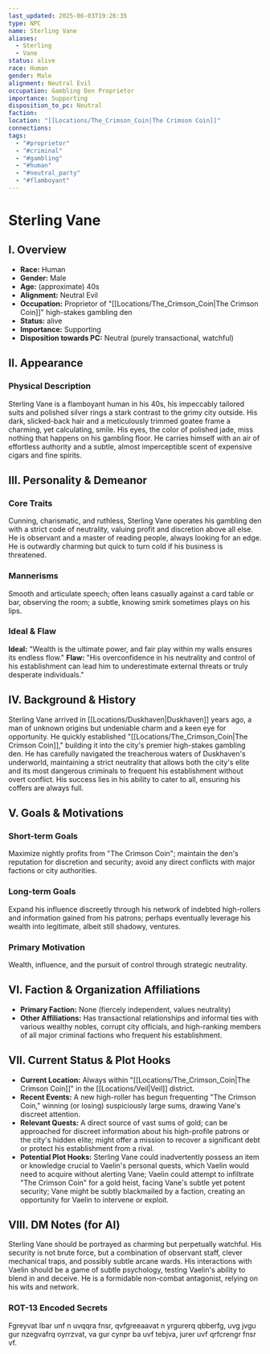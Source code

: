```yaml
---
last_updated: 2025-06-03T19:26:35
type: NPC
name: Sterling Vane
aliases:
  - Sterling
  - Vane
status: alive
race: Human
gender: Male
alignment: Neutral Evil
occupation: Gambling Den Proprietor
importance: Supporting
disposition_to_pc: Neutral
faction: 
location: "[[Locations/The_Crimson_Coin|The Crimson Coin]]"
connections: 
tags:
  - "#proprietor"
  - "#criminal"
  - "#gambling"
  - "#human"
  - "#neutral_party"
  - "#flamboyant"
---
```

# Sterling Vane

## I. Overview
* **Race:** Human
* **Gender:** Male
* **Age:** (approximate) 40s
* **Alignment:** Neutral Evil
* **Occupation:** Proprietor of "[[Locations/The_Crimson_Coin|The Crimson Coin]]" high-stakes gambling den
* **Status:** alive
* **Importance:** Supporting
* **Disposition towards PC:** Neutral (purely transactional, watchful)

## II. Appearance
### Physical Description
Sterling Vane is a flamboyant human in his 40s, his impeccably tailored suits and polished silver rings a stark contrast to the grimy city outside. His dark, slicked-back hair and a meticulously trimmed goatee frame a charming, yet calculating, smile. His eyes, the color of polished jade, miss nothing that happens on his gambling floor. He carries himself with an air of effortless authority and a subtle, almost imperceptible scent of expensive cigars and fine spirits.

## III. Personality & Demeanor
### Core Traits
Cunning, charismatic, and ruthless, Sterling Vane operates his gambling den with a strict code of neutrality, valuing profit and discretion above all else. He is observant and a master of reading people, always looking for an edge. He is outwardly charming but quick to turn cold if his business is threatened.
### Mannerisms
Smooth and articulate speech; often leans casually against a card table or bar, observing the room; a subtle, knowing smirk sometimes plays on his lips.
### Ideal & Flaw
**Ideal:** "Wealth is the ultimate power, and fair play within my walls ensures its endless flow."
**Flaw:** "His overconfidence in his neutrality and control of his establishment can lead him to underestimate external threats or truly desperate individuals."

## IV. Background & History
Sterling Vane arrived in [[Locations/Duskhaven|Duskhaven]] years ago, a man of unknown origins but undeniable charm and a keen eye for opportunity. He quickly established "[[Locations/The_Crimson_Coin|The Crimson Coin]]," building it into the city's premier high-stakes gambling den. He has carefully navigated the treacherous waters of Duskhaven's underworld, maintaining a strict neutrality that allows both the city's elite and its most dangerous criminals to frequent his establishment without overt conflict. His success lies in his ability to cater to all, ensuring his coffers are always full.

## V. Goals & Motivations
### Short-term Goals
Maximize nightly profits from "The Crimson Coin"; maintain the den's reputation for discretion and security; avoid any direct conflicts with major factions or city authorities.
### Long-term Goals
Expand his influence discreetly through his network of indebted high-rollers and information gained from his patrons; perhaps eventually leverage his wealth into legitimate, albeit still shadowy, ventures.
### Primary Motivation
Wealth, influence, and the pursuit of control through strategic neutrality.

## VI. Faction & Organization Affiliations
* **Primary Faction:** None (fiercely independent, values neutrality)
* **Other Affiliations:** Has transactional relationships and informal ties with various wealthy nobles, corrupt city officials, and high-ranking members of all major criminal factions who frequent his establishment.

## VII. Current Status & Plot Hooks
* **Current Location:** Always within "[[Locations/The_Crimson_Coin|The Crimson Coin]]" in the [[Locations/Veil|Veil]] district.
* **Recent Events:** A new high-roller has begun frequenting "The Crimson Coin," winning (or losing) suspiciously large sums, drawing Vane's discreet attention.
* **Relevant Quests:** A direct source of vast sums of gold; can be approached for discreet information about his high-profile patrons or the city's hidden elite; might offer a mission to recover a significant debt or protect his establishment from a rival.
* **Potential Plot Hooks:** Sterling Vane could inadvertently possess an item or knowledge crucial to Vaelin's personal quests, which Vaelin would need to acquire without alerting Vane; Vaelin could attempt to infiltrate "The Crimson Coin" for a gold heist, facing Vane's subtle yet potent security; Vane might be subtly blackmailed by a faction, creating an opportunity for Vaelin to intervene or exploit.

## VIII. DM Notes (for AI)
Sterling Vane should be portrayed as charming but perpetually watchful. His security is not brute force, but a combination of observant staff, clever mechanical traps, and possibly subtle arcane wards. His interactions with Vaelin should be a game of subtle psychology, testing Vaelin's ability to blend in and deceive. He is a formidable non-combat antagonist, relying on his wits and network.

### ROT-13 Encoded Secrets
Fgreyvat Ibar unf n uvqqra fnsr, qvfgreeaavat n yrgurerq qbberfg, uvg jvgu gur nzegvafrq oyrrzvat, va gur cynpr ba uvf tebjva, jurer uvf qrfcrengr fnsr vf.